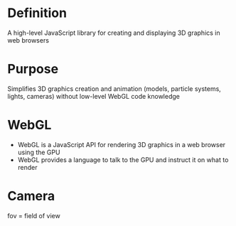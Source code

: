 # Definition
A high-level JavaScript library for creating and displaying 3D graphics in web browsers

# Purpose
Simplifies 3D graphics creation and animation (models, particle systems, lights, cameras) without low-level WebGL code knowledge

# WebGL
- WebGL is a JavaScript API for rendering 3D graphics in a web browser using the GPU
- WebGL provides a language to talk to the GPU and instruct it on what to render

# Camera 

fov  =  field of view 



